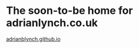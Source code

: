 # The soon-to-be home for adrianlynch.co.uk

[adrianblynch.github.io](http://adrianblynch.github.io/)
